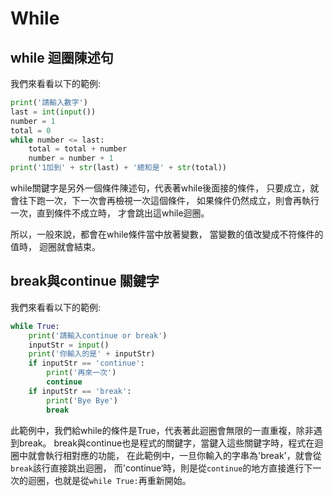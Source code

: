 # While
## while 迴圈陳述句
我們來看看以下的範例:
```python
print('請輸入數字')
last = int(input())
number = 1
total = 0
while number <= last:
    total = total + number
    number = number + 1
print('1加到' + str(last) + '總和是' + str(total))
```

while關鍵字是另外一個條件陳述句，代表著while後面接的條件，
只要成立，就會往下跑一次，下一次會再檢視一次這個條件，
如果條件仍然成立，則會再執行一次，直到條件不成立時，
才會跳出這while迴圈。

所以，一般來說，都會在while條件當中放著變數，
當變數的值改變成不符條件的值時，
迴圈就會結束。

## break與continue 關鍵字
我們來看看以下的範例:
```python
while True:
    print('請輸入continue or break')
    inputStr = input()
    print('你輸入的是' + inputStr)
    if inputStr == 'continue':
        print('再來一次')
        continue
    if inputStr == 'break':
        print('Bye Bye')
        break
```

此範例中，我們給while的條件是True，代表著此迴圈會無限的一直重複，除非遇到break。
break與continue也是程式的關鍵字，當鍵入這些關鍵字時，程式在迴圈中就會執行相對應的功能，
在此範例中，一旦你輸入的字串為'break'，就會從`break`該行直接跳出迴圈，
而'continue‘時，則是從`continue`的地方直接進行下一次的迴圈，也就是從`while True:`再重新開始。